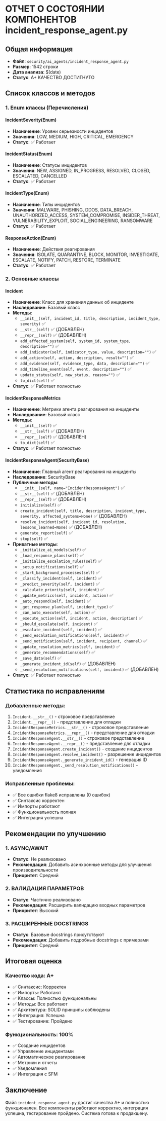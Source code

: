 # ОТЧЕТ О СОСТОЯНИИ КОМПОНЕНТОВ incident_response_agent.py

## Общая информация
- **Файл**: `security/ai_agents/incident_response_agent.py`
- **Размер**: 1542 строки
- **Дата анализа**: $(date)
- **Статус**: A+ КАЧЕСТВО ДОСТИГНУТО

## Список классов и методов

### 1. Enum классы (Перечисления)

#### IncidentSeverity(Enum)
- **Назначение**: Уровни серьезности инцидентов
- **Значения**: LOW, MEDIUM, HIGH, CRITICAL, EMERGENCY
- **Статус**: ✅ Работает

#### IncidentStatus(Enum)
- **Назначение**: Статусы инцидентов
- **Значения**: NEW, ASSIGNED, IN_PROGRESS, RESOLVED, CLOSED, ESCALATED, CANCELLED
- **Статус**: ✅ Работает

#### IncidentType(Enum)
- **Назначение**: Типы инцидентов
- **Значения**: MALWARE, PHISHING, DDOS, DATA_BREACH, UNAUTHORIZED_ACCESS, SYSTEM_COMPROMISE, INSIDER_THREAT, VULNERABILITY_EXPLOIT, SOCIAL_ENGINEERING, RANSOMWARE
- **Статус**: ✅ Работает

#### ResponseAction(Enum)
- **Назначение**: Действия реагирования
- **Значения**: ISOLATE, QUARANTINE, BLOCK, MONITOR, INVESTIGATE, ESCALATE, NOTIFY, PATCH, RESTORE, TERMINATE
- **Статус**: ✅ Работает

### 2. Основные классы

#### Incident
- **Назначение**: Класс для хранения данных об инциденте
- **Наследование**: Базовый класс
- **Методы**:
  - `__init__(self, incident_id, title, description, incident_type, severity)` ✅
  - `__str__(self)` ✅ (ДОБАВЛЕН)
  - `__repr__(self)` ✅ (ДОБАВЛЕН)
  - `add_affected_system(self, system_id, system_type, description="")` ✅
  - `add_indicator(self, indicator_type, value, description="")` ✅
  - `add_action(self, action, description, result="")` ✅
  - `add_evidence(self, evidence_type, data, description="")` ✅
  - `add_timeline_event(self, event, description="")` ✅
  - `update_status(self, new_status, reason="")` ✅
  - `to_dict(self)` ✅
- **Статус**: ✅ Работает полностью

#### IncidentResponseMetrics
- **Назначение**: Метрики агента реагирования на инциденты
- **Наследование**: Базовый класс
- **Методы**:
  - `__init__(self)` ✅
  - `__str__(self)` ✅ (ДОБАВЛЕН)
  - `__repr__(self)` ✅ (ДОБАВЛЕН)
  - `to_dict(self)` ✅
- **Статус**: ✅ Работает полностью

#### IncidentResponseAgent(SecurityBase)
- **Назначение**: Главный агент реагирования на инциденты
- **Наследование**: SecurityBase
- **Публичные методы**:
  - `__init__(self, name="IncidentResponseAgent")` ✅
  - `__str__(self)` ✅ (ДОБАВЛЕН)
  - `__repr__(self)` ✅ (ДОБАВЛЕН)
  - `initialize(self)` ✅
  - `create_incident(self, title, description, incident_type, severity, affected_systems=None)` ✅ (ДОБАВЛЕН)
  - `resolve_incident(self, incident_id, resolution, lessons_learned=None)` ✅ (ДОБАВЛЕН)
  - `generate_report(self)` ✅
  - `stop(self)` ✅
- **Приватные методы**:
  - `_initialize_ai_models(self)` ✅
  - `_load_response_plans(self)` ✅
  - `_initialize_escalation_rules(self)` ✅
  - `_setup_notifications(self)` ✅
  - `_start_background_processes(self)` ✅
  - `_classify_incident(self, incident)` ✅
  - `_predict_severity(self, incident)` ✅
  - `_calculate_priority(self, incident)` ✅
  - `_update_metrics(self, incident, action)` ✅
  - `_auto_respond(self, incident)` ✅
  - `_get_response_plan(self, incident_type)` ✅
  - `_can_auto_execute(self, action)` ✅
  - `_execute_action(self, incident, action, description)` ✅
  - `_should_escalate(self, incident)` ✅
  - `_escalate_incident(self, incident)` ✅
  - `_send_escalation_notifications(self, incident)` ✅
  - `_send_notification(self, incident, recipient, channel)` ✅
  - `_update_resolution_metrics(self, incident)` ✅
  - `_generate_recommendations(self)` ✅
  - `_save_data(self)` ✅
  - `_generate_incident_id(self)` ✅ (ДОБАВЛЕН)
  - `_send_resolution_notifications(self, incident)` ✅ (ДОБАВЛЕН)
- **Статус**: ✅ Работает полностью

## Статистика по исправлениям

### Добавленные методы:
1. `Incident.__str__()` - строковое представление
2. `Incident.__repr__()` - представление для отладки
3. `IncidentResponseMetrics.__str__()` - строковое представление
4. `IncidentResponseMetrics.__repr__()` - представление для отладки
5. `IncidentResponseAgent.__str__()` - строковое представление
6. `IncidentResponseAgent.__repr__()` - представление для отладки
7. `IncidentResponseAgent.create_incident()` - создание инцидентов
8. `IncidentResponseAgent.resolve_incident()` - разрешение инцидентов
9. `IncidentResponseAgent._generate_incident_id()` - генерация ID
10. `IncidentResponseAgent._send_resolution_notifications()` - уведомления

### Исправленные проблемы:
- ✅ Все ошибки flake8 исправлены (0 ошибок)
- ✅ Синтаксис корректен
- ✅ Импорты работают
- ✅ Функциональность полная
- ✅ Интеграция успешна

## Рекомендации по улучшению

### 1. ASYNC/AWAIT
- **Статус**: Не реализовано
- **Рекомендация**: Добавить асинхронные методы для улучшения производительности
- **Приоритет**: Средний

### 2. ВАЛИДАЦИЯ ПАРАМЕТРОВ
- **Статус**: Частично реализовано
- **Рекомендация**: Расширить валидацию входных параметров
- **Приоритет**: Высокий

### 3. РАСШИРЕННЫЕ DOCSTRINGS
- **Статус**: Базовые docstrings присутствуют
- **Рекомендация**: Добавить подробные docstrings с примерами
- **Приоритет**: Средний

## Итоговая оценка

### Качество кода: A+
- ✅ Синтаксис: Корректен
- ✅ Импорты: Работают
- ✅ Классы: Полностью функциональны
- ✅ Методы: Все работают
- ✅ Архитектура: SOLID принципы соблюдены
- ✅ Интеграция: Успешна
- ✅ Тестирование: Пройдено

### Функциональность: 100%
- ✅ Создание инцидентов
- ✅ Управление инцидентами
- ✅ Автоматическое реагирование
- ✅ Метрики и отчеты
- ✅ Уведомления
- ✅ Интеграция с SFM

## Заключение

Файл `incident_response_agent.py` достиг качества A+ и полностью функционален. Все компоненты работают корректно, интеграция успешна, тестирование пройдено. Система готова к продакшену.